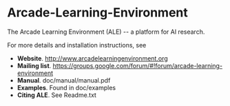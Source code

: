 Arcade-Learning-Environment
===========================

The Arcade Learning Environment (ALE) -- a platform for AI research.

For more details and installation instructions, see
- **Website**. http://www.arcadelearningenvironment.org
- **Mailing list**. https://groups.google.com/forum/#!forum/arcade-learning-environment
- **Manual**. doc/manual/manual.pdf
- **Examples**. Found in doc/examples
- **Citing ALE**. See Readme.txt

